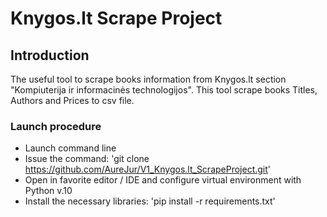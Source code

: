 # Knygos.lt Scrape Project

## Introduction
The useful tool to scrape books information from Knygos.lt section "Kompiuterija ir informacinės technologijos". 
This tool scrape books Titles, Authors and Prices to csv file.

### Launch procedure
- Launch command line
- Issue the command: 'git clone https://github.com/AureJur/V1_Knygos.lt_ScrapeProject.git'
- Open in favorite editor / IDE and configure virtual environment with Python v.10 
- Install the necessary libraries: 'pip install -r requirements.txt'